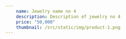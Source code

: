 ```yaml
---
    name: Jewelry name no 4
    description: Description of jewelry no 4
    price: "50,000"
    thumbnail: /src/static/img/product-1.png
---
```

